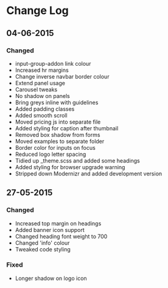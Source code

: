 # Change Log

## 04-06-2015
### Changed
- input-group-addon link colour
- Increased hr margins
- Change inverse navbar border colour
- Extend panel usage
- Carousel tweaks
- No shadow on panels
- Bring greys inline with guidelines
- Added padding classes
- Added smooth scroll
- Moved pricing js into separate file
- Added styling for caption after thumbnail
- Removed box shadow from forms
- Moved examples to separate folder
- Border color for inputs on focus
- Reduced logo letter spacing
- Tidied up _theme.scss and added some headings
- Added styling for browser upgrade warning
- Stripped down Modernizr and added development version


## 27-05-2015
### Changed
- Increased top margin on headings
- Added banner icon support
- Changed heading font weight to 700
- Changed 'info' colour
- Tweaked code styling

### Fixed
- Longer shadow on logo icon
